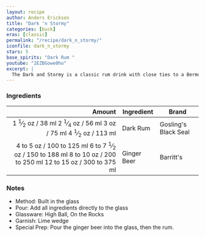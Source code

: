 ```yaml
---
layout: recipe
author: Anders Erickson
title: "Dark 'n Stormy"
categories: [buck]
eras: [classic]
permalink: "/recipe/dark_n_stormy/"
iconfile: dark_n_stormy
stars: 5
base_spirits: "Dark Rum "
youtube: "2EZBGowe0ho"
excerpt: |
  The Dark and Stormy is a classic rum drink with close ties to a Bermuda-based distillery that dates to 1806.
---
```


### Ingredients

|    Amount | Ingredient  | Brand                |
| --------: | ----------- | -------------------- |
|    <span class="onex active">1 <sup>1</sup>&frasl;<sub>2</sub> oz  / 38 ml</span> <span class="onehalfx">2 <sup>1</sup>&frasl;<sub>4</sub> oz  / 56 ml</span> <span class="twox">3 oz  / 75 ml</span> <span class="threex">4 <sup>1</sup>&frasl;<sub>2</sub> oz  / 113 ml</span>| Dark Rum    | Gosling's Black Seal |
| <span class="onex active">4 to 5 oz  / 100 to 125 ml</span> <span class="onehalfx">6 to 7 <sup>1</sup>&frasl;<sub>2</sub> oz  / 150 to 188 ml</span> <span class="twox">8 to 10 oz  / 200 to 250 ml</span> <span class="threex">12 to 15 oz  / 300 to 375 ml</span>| Ginger Beer | Barritt's            |

### Notes

- Method: Built in the glass
- Pour: Add all ingredients directly to the glass
- Glassware: High Ball, On the Rocks
- Garnish: Lime wedge
- Special Prep: Pour the ginger beer into the glass, then the rum.

    
<script type="application/ld+json">
{
  "@context": "https://schema.org",
  "@type": "Recipe",
  "author": {
    "@type": "Person",
    "name": "{{ page.author }}"
    },
  "image": "{% for ingredient in site.data[page.iconfile].images.ingredient limit: 1 %}{{ ingredient.url }}{% endfor %}",
  "description": "{{ page.excerpt | strip_html | replace: '"', "'" }}",
  "recipeIngredient": [
  " 1.5 oz Dark Rum ",
  "4 to 5 oz Ginger Beer"
    ],
  "name": "{{ page.title }}",
  "recipeInstructions": [
    {
      "@type": "HowToStep",
      "text": "- Method: Built in the glass"
    },
    {
      "@type": "HowToStep",
      "text": "- Pour: Add all ingredients directly to the glass"
    },
    {
      "@type": "HowToStep",
      "text": "- Glassware: High Ball, On the Rocks"
    },
    {
      "@type": "HowToStep",
      "text": "- Garnish: Lime wedge"
    },
    {
      "@type": "HowToStep",
      "text": "- Special Prep: Pour the ginger beer into the glass, then the rum."
    }
    ],
  "recipeYield": "1 cocktail",
  "recipeCategory": "cocktail",
  {%- if page.stars and site.data.ratings[page.iconfile].ratings -%}"aggregateRating": "{%- include stars_metadata.html %} out of 5",{%- endif -%}
  "recipeCuisine": "global",
  "prepTime": "PT20M",
  "cookTime": "PT15S",
  "keywords": "{{ page.title }}, cocktail, {{ page.eras }}, {%- include category_metadata.html -%}, {%- include spirits_metadata.html -%}"
}
</script>

    